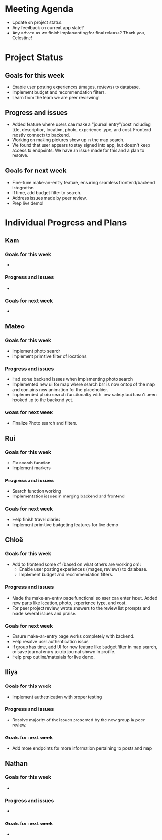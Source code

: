 # Meeting Agenda
- Update on project status.
- Any feedback on current app state?
- Any advice as we finish implementing for final release? 
Thank you, Celestine! 

# Project Status
## Goals for this week
- Enable user posting experiences (images, reviews) to database.
- Implement budget and recommendation filters.  
- Learn from the team we are peer reviewing! 
## Progress and issues
- Added feature where users can make a "journal entry"/post including title, description, location, photo, experience type, and cost. Frontend mostly connects to backend. 
- Working on making pictures show up in the map search.
- We found that user appears to stay signed into app, but doesn't keep access to endpoints. We have an issue made for this and a plan to resolve. 
## Goals for next week
- Fine-tune make-an-entry feature, ensuring seamless frontend/backend integration.
- If time, add budget filter to search.
- Address issues made by peer review.
- Prep live demo!

# Individual Progress and Plans
## Kam
### Goals for this week
- 
### Progress and issues
- 
### Goals for next week
- 


## Mateo
### Goals for this week
- Implement photo search
- implement primitive filter of locations
### Progress and issues
- Had some backend issues when implementing photo search
- Implemented new ui for map where search bar is now ontop of the map and contains new animation for the placeholder.
- Implemented photo search functionality with new safety but hasn't been hooked up to the backend yet.
### Goals for next week
- Finalize Photo search and filters.
 
## Rui
### Goals for this week
- Fix search function
- Implement markers
### Progress and issues
- Search function working
- Implementation issues in merging backend and frontend
### Goals for next week
- Help finish travel diaries
- Implement primitive budgeting features for live demo

## Chloë
### Goals for this week
- Add to frontend some of (based on what others are working on):
  - Enable user posting experiences (images, reviews) to database.
  - Implement budget and recommendation filters.  
### Progress and issues
- Made the make-an-entry page functional so user can enter input. Added new parts like location, photo, experience type, and cost.
- For peer project review, wrote answers to the review list prompts and made several issues and praise. 
### Goals for next week
- Ensure make-an-entry page works completely with backend.
- Help resolve user authentication issue.
- If group has time, add UI for new feature like budget filter in map search, or save journal entry to trip journal shown in profile. 
- Help prep outline/materials for live demo. 

## Iliya
### Goals for this week
- Implement authetnication with proper testing
### Progress and issues
- Resolve majority of the issues presented by the new group in peer review.
### Goals for next week
- Add more endpoints for more information pertaining to posts and map

## Nathan
### Goals for this week
- 
### Progress and issues
- 
### Goals for next week 
- 
